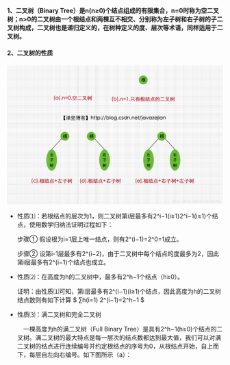 #### 1、二叉树（Binary Tree）是n(n≥0)个结点组成的有限集合，n=0时称为空二叉树；n>0的二叉树由一个根结点和两棵互不相交、分别称为左子树和右子树的子二叉树构成，二叉树也是递归定义的，在树种定义的度、层次等术语，同样适用于二叉树。

#### 2、二叉树的性质

![二叉树](https://github.com/chen-eugene/Algorithm/blob/master/image/20161218201824994.png)

  - 性质⑴：若根结点的层次为1，则二叉树第i层最多有2^i−1(i≥1)2^i−1(i≥1)个结点，使用数学归纳法证明过程如下： 

    步骤① 假设根为i=1层上唯一结点，则有2^(i−1)=2^0=1成立。 
    
    步骤② 设第i-1层最多有2^(i−2)，由于二叉树中每个结点的度最多为2，因此第i层最多有2^(i−1)个结点也成立。
    
  - 性质⑵：在高度为h的二叉树中，最多有2^h−1个结点（h≥0）。 

    证明：由性质⑴可知，第i层最多有2^(i−1)(i≥1)个结点，因此高度为h的二叉树结点数则有如下计算 $ ∑h(i=1) 2^(i−1)=2^h−1 $
    
  - 性质⑶：满二叉树和完全二叉树 
  
     一棵高度为h的满二叉树（Full Binary Tree）是具有2^h−1(h≥0)个结点的二叉树。满二叉树的最大特点是每一层次的结点数都达到最大值，我们可以对满二叉树的结点进行连续编号并约定根结点的序号为0，从根结点开始，自上而下，每层自左向右编号。如下图所示（a）：
